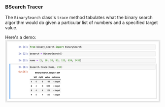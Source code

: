 ### BSearch Tracer

The ``BinarySearch`` class's ``trace`` method tabulates what the binary search algorithm would do given a particular list of numbers and a specified target value.

Here's a demo:
![demo](demo.png)